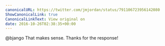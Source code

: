 ```yaml
---
canonicalURL: https://twitter.com/jmjordan/status/791106723956142080
ShowCanonicalLink: true
CanonicalLinkText: View original on
date: 2016-10-26T02:38:35+00:00
---
```

@bjango That makes sense. Thanks for the response!